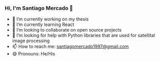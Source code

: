 ### Hi, I'm Santiago Mercado 👋

- 🔭 I’m currently working on my thesis
- 🌱 I’m currently learning React
- 👯 I’m looking to collaborate on open source projects
- 🤔 I’m looking for help with Python libraries that are used for satellital image processing
- 📫 How to reach me: santiagomercado1997@gmail.com
- 😄 Pronouns: He/His
